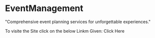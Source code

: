 # EventManagement
"Comprehensive event planning services for unforgettable experiences."

To visite the Site click on the below Linkm Given:
Click Here
